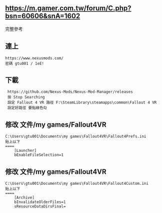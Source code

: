 https://m.gamer.com.tw/forum/C.php?bsn=60606&snA=1602
---
完整參考


連上
---
	https://www.nexusmods.com/
	密碼 gtu001 / 1eE!


下載
---
	 https://github.com/Nexus-Mods/Nexus-Mod-Manager/releases
	 按 Stop Searching
	 設定 Fallout 4 VR 路徑 F:\SteamLibrary\steamapps\common\Fallout 4 VR
	 設定好路徑 要點綠色勾


修改 文件/my games/Fallout4VR
---
	C:\Users\gtu001\Documents\my games\Fallout4VR\Fallout4Prefs.ini
	貼上以下
	====
		[Launcher]
		bEnableFileSelection=1


修改 文件/my games/Fallout4VR
---
	C:\Users\gtu001\Documents\my games\Fallout4VR\Fallout4Custom.ini
	貼上以下
	====
		[Archive]
		bInvalidateOlderFiles=1
		sResourceDataDirsFinal=